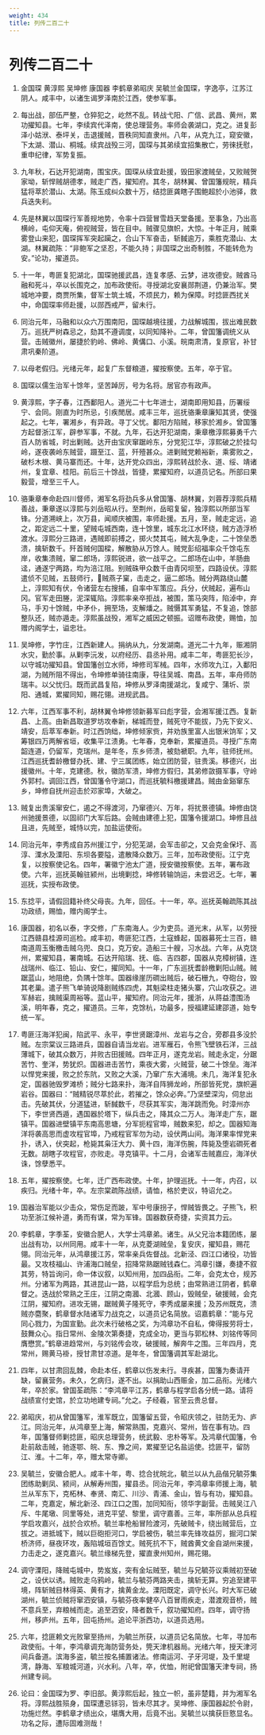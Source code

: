 ```yaml
---
weight: 434
title: 列传二百二十
---
```


# 列传二百二十

1. <span id="列传二百二十-1"></span>
金国琛 黄淳熙 吴坤修 康国器 李鹤章弟昭庆 吴毓兰金国琛，字逸亭，江苏江阴人。咸丰中，以诸生谒罗泽南於江西，使参军事。

2. <span id="列传二百二十-2"></span>
每出战，部伍严整，仓猝犯之，屹然不乱。转战弋阳、广信、武昌、黄州，累功擢知县。七年，李续宾代泽南，使总理营务。率师会袭湖口，克之。进复彭泽小姑洑、泰坪关，击退援贼，晋秩同知直隶州。八年，从克九江，窥安徽，下太湖、潜山、桐城。续宾战殁三河，国琛与其弟续宜招集散亡，劳徠抚慰，重申纪律，军势复振。

3. <span id="列传二百二十-3"></span>
九年秋，石达开犯湖南，围宝庆。国琛从续宜赴援，毁田家渡贼垒，又败贼贺家坳，斩悍贼胡德孝，贼走广西，擢知府。其冬，胡林翼、曾国籓规皖，精兵猛将萃於潜山、太湖。陈玉成纠众数十万，结捻匪龚瞎子围鲍超於小池驿，救兵迭失利。

4. <span id="列传二百二十-4"></span>
先是林翼以国琛行军善规地势，令率十四营冒雪趋天堂备援。至事急，乃出高横岭，屯仰天庵，俯视贼营，皆在目中。贼骤见旗帜，大惊。十年正月，贼乘雾登山来犯，国琛挥军突起躏之，合山下军奋击，斩馘逾万，乘胜克潜山、太湖。林翼疏陈：“非鲍军之坚忍，不能久持；非国琛之出奇制胜，不能转危为安。”论功，擢道员。

5. <span id="列传二百二十-5"></span>
十一年，粤匪复犯湖北，国琛驰援武昌，连复孝感、云梦，进攻德安。贼酋马融和死斗，卒以长围克之，加布政使衔。寻授湖北安襄郧荆道，仍兼治军。樊城地冲要，商贾所集，督军士筑土城，不烦民力，赖为保障。时捻匪西扰关中，命国琛率师赴援，以郧西戒严，留未行。

6. <span id="列传二百二十-6"></span>
同治元年，马融和以众六万围南阳，国琛越境往援，力战解城围，拔出难民数万。巡抚严树森忌之，劾其不遵调度，以同知降补。二年，曾国籓调统义从营。击贼徽州，屡捷於豹岭、佛岭、黄傋口、小溪。皖南肃清，复原官，补甘肃巩秦阶道。

7. <span id="列传二百二十-7"></span>
以母老假归。光绪元年，起复广东督粮道，擢按察使。五年，卒于官。

8. <span id="列传二百二十-8"></span>
国琛以儒生治军十馀年，坚苦踔厉，号为名将。居官亦有政声。

9. <span id="列传二百二十-9"></span>
黄淳熙，字子春，江西鄱阳人。道光二十七年进士，湖南即用知县，历署绥宁、会同。刚直为时所忌，引疾閒居。咸丰三年，巡抚骆秉章廉知其贤，使强起之。七年，署湘乡，有异政。寻丁父忧。鄱阳方陷贼，移家於湘乡。曾国籓方起督浙江军，辟参军事，不就。九年，石达开犯湖南，秉章檄淳熙募勇千六百人防省城，时出剿贼。达开由宝庆窜踞岭东，分党犯江华，淳熙破之於挂勾岭，遂夜袭岭东贼营，蹑至江、蓝，歼殪甚众。进剿贼党赖裕新，乘雾败之，破杉木根、黄马寨而还。十年，达开党众四出，淳熙转战於永、道、绥、靖诸州，复宜章、桂阳。前后三十馀战，皆捷，累擢知府，以道员记名。所部曰果毅营，增至三千人。

10. <span id="列传二百二十-10"></span>
骆秉章奉命赴四川督师，湘军名将劲兵多从曾国籓、胡林翼，刘蓉荐淳熙兵精善战，秉章遂以淳熙与刘岳昭从行。至荆州，岳昭复留，独淳熙以所部当军锋。分道溯峡上，次万县，闻顺庆被围，率师赴援。五月，至，贼走定远，追之，距定远二十里，望贼屯城西南，连十馀里，城东北江水环绕，贼方造浮桥渡水。淳熙分三路进，遇贼即前搏之，掷火焚其屯，贼大乱争走，二十馀垒悉溃，擒斩数千。歼首贼何国樑，解散胁从万馀人。贼党彭绍福率众千馀屯东岸，收集溃贼，窜二郎场，淳熙锐进，欲一战平之。二郎场在山中，羊肠曲迳，通遂宁两路，均为涪江阻。别贼硃甲众数千由青冈坝至，四路设伏。淳熙遣侦不见贼，五鼓师行，贼燕子窠，击走之，逼二郎场。贼分两路绕山麓上，淳熙知有伏，令诸营左右搜捕，自率中军策应。兵分，伏贼起，遍布山冈。官军走田塍，泥深辄陷。淳熙率亲卒拒战，被围，策马突阵，陷淖中，弃马，手刃十馀贼，中矛仆，拥至场，支解燔之。贼慑其军勇猛，不复追，馀部整队还，贼亦遁走。淳熙虽战殁，湘军之威因之顿振。诏赠布政使，赐恤，加赠内阁学士，谥忠壮。

11. <span id="列传二百二十-11"></span>
吴坤修，字竹庄，江西新建人。捐纳从九，分发湖南。道光二十九年，赈湘阴水灾，勤於事。从剿李沅发，以府经历、县丞补用。咸丰二年，粤匪犯长沙，以守城功擢知县。曾国籓创立水师，坤修司军械。四年，水师攻九江，入鄱阳湖，为贼所阻不得出，令坤修单骑往南康，导往吴城、南昌。五年，率舟师防瑞丰。以父忧归。既而武昌复陷，坤修从罗泽南援湖北，复咸宁、蒲圻、崇阳、通城，累擢同知，赐花翎。进规武昌。

12. <span id="列传二百二十-12"></span>
六年，江西军事不利，胡林翼令坤修领新募军曰彪字营，会湘军援江西。复新昌、上高。由新昌取道罗坊攻奉新，梯城而登，贼死守不能拔，乃先下安义、靖安，后萃军奉新。时江西饷绌，坤修倾家赀，并劝族里富人出银米饷军；又筹银四万两解省垣，收集平江溃勇。七年春，克奉新，累擢道员。寻授广东南韶连道，仍留军，克瑞州。是年冬，东乡师溃，被劾褫职。九年，驻师抚州。江西巡抚耆龄檄督办抚、建、宁三属团练，始立团防营，驻贵溪。移德兴，出援徽州。十年，克建德。秋，徽防军溃，坤修方假归，其弟修敳摄军事，守岭外郭村。调回江西，曾国籓令守湖口，而巡抚毓科檄援建昌。贼由金谿窜东乡，坤修自抚州迎击於邓家埠，大破之。

13. <span id="列传二百二十-13"></span>
贼复出贵溪窜安仁，遏之不得渡河，乃窜德兴、万年，将扰景德镇。坤修由饶州驰援景德，以固祁门大军后路。会贼由建德上犯，国籓令援湖口。坤修且战且进，先贼至，城恃以完，加盐运使衔。

14. <span id="列传二百二十-14"></span>
同治元年，李秀成自苏州援江宁，分犯芜湖，会军击卻之，又会克金保圩、高淳、溧水及溧阳、东坝各要隘，遣散降众数万。三年，加布政使衔。江宁克复，以按察使记名。四年，署徽宁池太广道，授安徽按察使。五年，署布政使。六年，巡抚英翰驻颍州，出境剿捻，坤修转输饷运，未尝迟乏。七年，署巡抚，实授布政使。

15. <span id="列传二百二十-15"></span>
东捻平，请假回籍补终父母丧。九年，回任。十一年，卒。巡抚英翰疏陈其战功政绩，赐恤，赠内阁学士。

16. <span id="列传二百二十-16"></span>
康国器，初名以泰，字交修，广东南海人。少为吏员。道光末，从军，以劳授江西赣县桂源司巡检。咸丰初，粤匪犯江西，土寇蜂起，国器募死士三百，赣南道周玉衡檄击贼乌兜、良口，克万安。造船三十艘，习水战。六年，从克饶州，累擢知县，署南城。石达开陷瑞、抚、临、吉四郡，国器从克樟树镇，连战瑞州、临江、铅山、安仁，擢同知。十一年，广东巡抚耆龄檄剿阳山贼。贼踞蓝山，地阻绝，负隅十馀年。国器缘崖历磵出贼后，破石栅九，夺砲台，毁其老巢。遣子熊飞单骑说降剧贼练四虎，其魁梁柱走猪头寨，穴山攻获之。进军赫岩，擒贼渠周裕等。蓝山平，擢知府。同治元年，援浙，从蒋益澧围汤溪，明年春，克之，擢道员。三年，克馀杭，功最多，授福建延建邵道，始专统一军。

17. <span id="列传二百二十-17"></span>
粤匪汪海洋犯闽，陷武平、永平，李世贤踞漳州、龙岩与之合，旁郡县多没於贼。左宗棠议三路进兵，国器自请当龙岩。进军雁石，令熊飞壁铁石洋，三战薄城下，破其众数万，并败古田援贼。四年正月，遂克龙岩。贼走永定，分踞苦竹、奎洋，势犹炽。国器进击苦竹，乘夜大雾，火贼营，破二十馀垒。海洋以悍党来援，败之於东阬，又败之大溪，乃窜广东大浦境。未几，海洋复犯永定，国器驰毁罗滩桥；贼分七路来扑，海洋自阵狮龙岭，所部皆死党，旗帜遍岩谷。国器曰：“贼精锐尽萃於此，若摧之，馀众必奔。”乃坚壁深沟，伺怠出击。先破其伏，分道猛进，斩馘数千，尽获其军实，海洋跳而免。时漳州亦下，李世贤西遁，遇国器於塔下，纵兵击之，降其众二万人。海洋走广东，踞镇平。国器进壁镇平东南高思塘，分军扼程官埠，贼数来犯，却之。国器知海洋将袭高思而虚攻程官埠，乃戒程官军勿为动，设伏两山间。海洋果率悍党来扑，诱入，伏突起，枪毙其枭汪大力、黄十四，海洋伤腕，阵毙及堕岩磵死者无数。胡瞎子攻程官，亦败走。寻克镇平。十二月，会诸军击贼嘉应，海洋伏诛，馀孽悉平。

18. <span id="列传二百二十-18"></span>
五年，擢按察使。七年，迁广西布政使。十年，护理巡抚。十一年，内召，以疾归。光绪十年，卒。左宗棠疏陈战绩，请恤，格於吏议，特诏允之。

19. <span id="列传二百二十-19"></span>
国器治军能以少击众，常伤足而跛，军中号康拐子，悍贼皆畏之。子熊飞，积功至浙江候补道，勇而有谋，常为军锋。国器数获奇捷，实资其力云。

20. <span id="列传二百二十-20"></span>
李鹤章，字季荃，安徽合肥人，大学士鸿章弟。诸生。从父兄治本籍团练，屡出战有功，以州同用。咸丰十一年，从克菱湖贼垒，复安庆，擢知县，赐花翎。同治元年，从鸿章援江苏，常率亲兵佐督战。北新泾、四江口诸役，功皆最。又攻枝福山、许浦海口贼垒，招降常熟踞贼钱森仁。鸿章引嫌，奏捷不叙其劳，特旨询问，命一体议叙，以知州用，加四品衔。二年，会克太仓，规苏州。分诸军为两路，其进昆山一路，以程学启为总统；由常熟进江阴者，鹤章督之。迭战於常熟之王庄，江阴之南漍、北漍、顾山，毁贼垒，破援贼，会克江阴，擢知府。进攻无锡，踞贼黄子隆死守，李秀成屡来援；及苏州既克，溃贼亦麕聚，鹤章督水陆诸军力战克之，以道员记名简放。诏嘉鹤章：“能与兄同心戮力，为国宣勤。此次未行破格之奖，为鸿章功不自私，俾得报劳将士，鼓舞众心。指日常州、金陵次第奏捷，克成全功，更当与郭松林、刘铭传等同膺懋赏。”鹤章进趋常州，与刘铭传会攻，破援贼，解奔牛之围。三年四月，克常州，赐黄马褂，授甘肃甘凉道。是年冬，曾国籓调其军赴湖北。

21. <span id="列传二百二十-21"></span>
四年，以甘肃回乱棘，命赴本任，鹤章以伤发未行。寻疾甚，国籓为奏请开缺，留襄营务。未久，乞病归，遂不出。以捐助山西赈金，加二品衔。光绪六年，卒於家。曾国荃疏陈：“李鸿章平江苏，鹤章与程学启各分统一路。请将战绩宣付史馆，於立功地建专祠。”允之。子经羲，官至云贵总督。

22. <span id="列传二百二十-22"></span>
弟昭庆，初从曾国籓军，淮军既立，国籓留五营，令昭庆领之，驻防无为、庐江。同治元年，从鸿章至上海，解常熟围，克嘉兴、常州，皆在事有功。四年，国籓督师剿捻匪，昭庆总理营务，统武毅、忠朴等军。及鸿章代国籓，令赴前敌击贼，驰逐鄂、皖、东、豫之间，累擢至记名盐运使。捻匪平，留防江、淮。十二年，卒，赠太常寺卿。

23. <span id="列传二百二十-23"></span>
吴毓兰，安徽合肥人。咸丰十年，粤、捻合扰皖北，毓兰以从九品偕兄毓芬集团练助剿凤、颍间，从解寿州围，擢县丞。同治元年，李鸿章率师援上海，毓兰从军东下，克柘林、奉贤、南汇、川沙、青浦、金山，皆与有功，擢知县。二年，克嘉定，解北新泾、四江口之围，加同知衔，领华字副营。击贼吴江八斥、牛尾墩、同里等处，进克平望、黎里，调守嘉善。三年，率所部从总兵程学启攻嘉兴，战於合欢桥。毓兰率枪船冒险渡河，先破贼卡，绕出贼营后，立拔之。进抵城下，贼以巨砲拒河口，学启被伤，毓兰率先锋攻益厉，掘河口架桥济师，昼夜环攻，轰陷城垣百馀丈。贼死抗不下，贼酋黄文金自湖州来援，力击走之，遂克嘉兴。毓兰缘梯先登，擢直隶州知州，赐花翎。

24. <span id="列传二百二十-24"></span>
调守溧阳，降贼屯城中，势岌岌，突有金坛贼至，毓兰与兄毓芬议乘贼初至破之，设伏以诱。贼败走乌鸦岭，毓兰与毓芬两路夹击，擒斩无算。穷追至建平境，阵斩贼目林得英、黄有才，擒黄金龙。溧阳既定，调守长兴。时大军已破湖州，毓兰侦贼将窜泗安镇，与毓芬夜率健卒八百冒雨疾走，潜渡观音桥，贼不意兵至，弃粮械而走。追至泗安，降者数千，叙功擢知府。四年，调守扬州，移庐州。五年，回屯扬州。追论平浙西功，以道员选用。

25. <span id="列传二百二十-25"></span>
六年，捻匪赖文光败窜至扬州，为毓兰所获，以道员记名简放。七年，寻加布政使衔。十年，李鸿章调充海防营务处，筦天津机器局。光绪六年，授天津河间兵备道。滨海多盗，毓兰按名捕置诸法。修南运河、子牙河堤，及千里堤湾，静海、军粮城河道，兴水利。八年，卒，优恤，附祀曾国籓天津专祠，扬州建专祠。

26. <span id="列传二百二十-26"></span>
论曰：金国琛为罗、李旧部。黄淳熙后起，独立一帜，虽非楚籍，并为湘军名将。淳熙战胜殒身，国琛遭忌铩羽，皆未尽其才。吴坤修、康国器起於令尉，功施烂然。李鹤章才绩出众，堪膺大用，后竟不出。吴毓兰以擒获巨憝显名。功名之际，遭际固难测哉！
